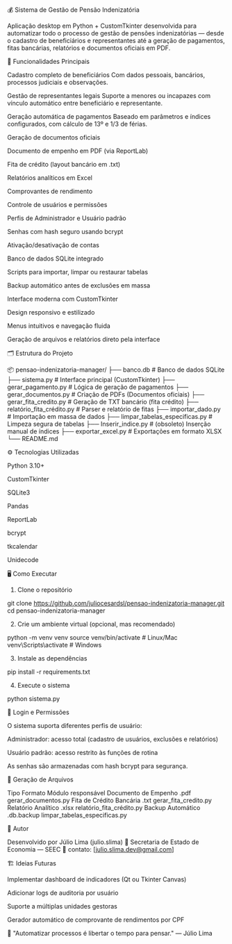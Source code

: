 💰 Sistema de Gestão de Pensão Indenizatória

Aplicação desktop em Python + CustomTkinter desenvolvida para automatizar todo o processo de gestão de pensões indenizatórias — desde o cadastro de beneficiários e representantes até a geração de pagamentos, fitas bancárias, relatórios e documentos oficiais em PDF.

🚀 Funcionalidades Principais

Cadastro completo de beneficiários
Com dados pessoais, bancários, processos judiciais e observações.

Gestão de representantes legais
Suporte a menores ou incapazes com vínculo automático entre beneficiário e representante.

Geração automática de pagamentos
Baseado em parâmetros e índices configurados, com cálculo de 13º e 1/3 de férias.

Geração de documentos oficiais

Documento de empenho em PDF (via ReportLab)

Fita de crédito (layout bancário em .txt)

Relatórios analíticos em Excel

Comprovantes de rendimento

Controle de usuários e permissões

Perfis de Administrador e Usuário padrão

Senhas com hash seguro usando bcrypt

Ativação/desativação de contas

Banco de dados SQLite integrado

Scripts para importar, limpar ou restaurar tabelas

Backup automático antes de exclusões em massa

Interface moderna com CustomTkinter

Design responsivo e estilizado

Menus intuitivos e navegação fluida

Geração de arquivos e relatórios direto pela interface

🗂️ Estrutura do Projeto

📦 pensao-indenizatoria-manager/
├── banco.db                         # Banco de dados SQLite
├── sistema.py                        # Interface principal (CustomTkinter)
├── gerar_pagamento.py                # Lógica de geração de pagamentos
├── gerar_documentos.py               # Criação de PDFs (Documentos oficiais)
├── gerar_fita_credito.py             # Geração de TXT bancário (fita crédito)
├── relatório_fita_crédito.py         # Parser e relatório de fitas
├── importar_dado.py                  # Importação em massa de dados
├── limpar_tabelas_especificas.py     # Limpeza segura de tabelas
├── Inserir_indice.py                 # (obsoleto) Inserção manual de índices
├── exportar_excel.py                 # Exportações em formato XLSX
└── README.md

⚙️ Tecnologias Utilizadas

Python 3.10+

CustomTkinter

SQLite3

Pandas

ReportLab

bcrypt

tkcalendar

Unidecode

🖥️ Como Executar

1. Clone o repositório

git clone https://github.com/juliocesardsl/pensao-indenizatoria-manager.git
cd pensao-indenizatoria-manager

2. Crie um ambiente virtual (opcional, mas recomendado)

python -m venv venv
source venv/bin/activate     # Linux/Mac
venv\Scripts\activate        # Windows

3. Instale as dependências

pip install -r requirements.txt

4. Execute o sistema

python sistema.py

🔐 Login e Permissões

O sistema suporta diferentes perfis de usuário:

Administrador: acesso total (cadastro de usuários, exclusões e relatórios)

Usuário padrão: acesso restrito às funções de rotina

As senhas são armazenadas com hash bcrypt para segurança.

🧩 Geração de Arquivos

Tipo	                      Formato	      Módulo responsável
Documento de Empenho	      .pdf	        gerar_documentos.py
Fita de Crédito Bancária	  .txt	        gerar_fita_credito.py
Relatório Analítico	        .xlsx       	relatório_fita_crédito.py
Backup Automático	          .db.backup	  limpar_tabelas_especificas.py

🧠 Autor

Desenvolvido por Júlio Lima (julio.slima)
💼 Secretaria de Estado de Economia — SEEC
📧 contato: [julio.slima.dev@gmail.com]

🏗️ Ideias Futuras

Implementar dashboard de indicadores (Qt ou Tkinter Canvas)

Adicionar logs de auditoria por usuário

Suporte a múltiplas unidades gestoras

Gerador automático de comprovante de rendimentos por CPF

🧾 "Automatizar processos é libertar o tempo para pensar."
— Júlio Lima
